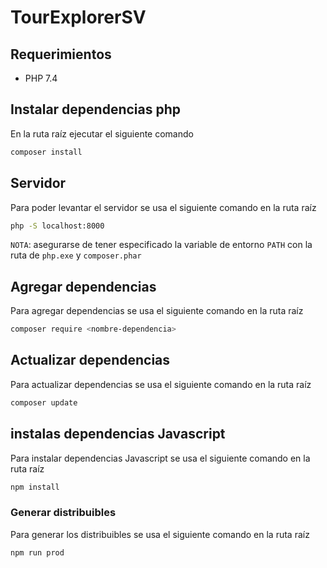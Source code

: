 # TourExplorerSV

## Requerimientos

- PHP 7.4

## Instalar dependencias php

En la ruta raíz ejecutar el siguiente comando

```bash
composer install
```

## Servidor

Para poder levantar el servidor se usa el siguiente comando en la ruta raíz

```bash
php -S localhost:8000
```

`NOTA`: asegurarse de tener especificado la variable de entorno `PATH` con la ruta de `php.exe` y `composer.phar`

## Agregar dependencias

Para agregar dependencias se usa el siguiente comando en la ruta raíz

```bash
composer require <nombre-dependencia>
```

## Actualizar dependencias

Para actualizar dependencias se usa el siguiente comando en la ruta raíz

```bash
composer update
```

## instalas dependencias Javascript

Para instalar dependencias Javascript se usa el siguiente comando en la ruta raíz

```bash
npm install
```

### Generar distribuibles

Para generar los distribuibles se usa el siguiente comando en la ruta raíz

```bash
npm run prod
```